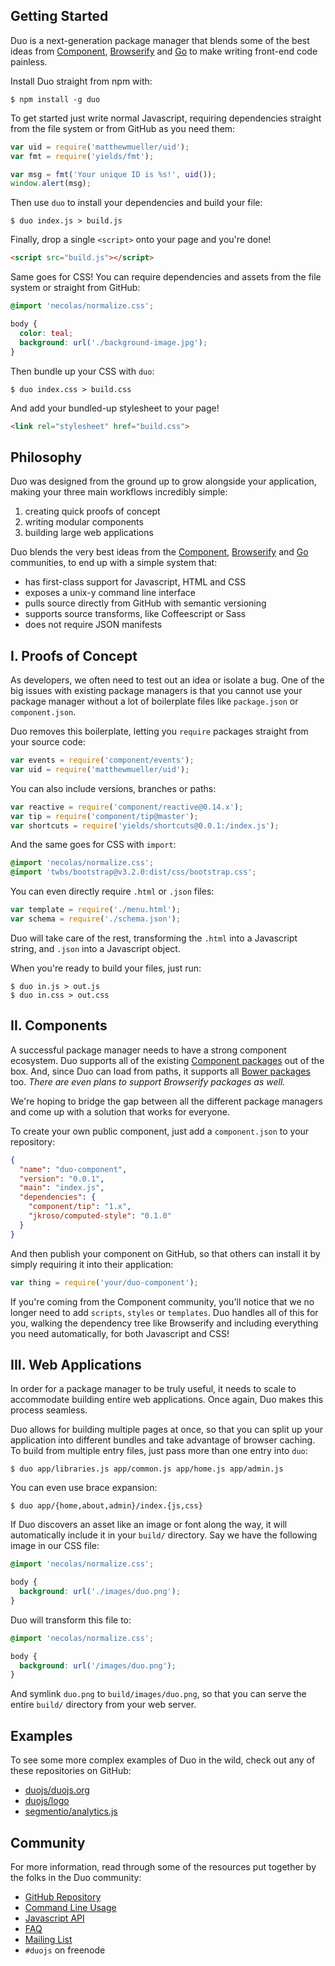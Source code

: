 

## Getting Started

Duo is a next-generation package manager that blends some of the best ideas from [Component](https://github.com/component/component), [Browserify](https://github.com/substack/node-browserify) and [Go](http://go-lang.com/) to make writing front-end code painless.

Install Duo straight from npm with:

```
$ npm install -g duo
```

To get started just write normal Javascript, requiring dependencies straight from the file system or from GitHub as you need them:

```js
var uid = require('matthewmueller/uid');
var fmt = require('yields/fmt');

var msg = fmt('Your unique ID is %s!', uid());
window.alert(msg);
```

Then use `duo` to install your dependencies and build your file:

```
$ duo index.js > build.js
```

Finally, drop a single `<script>` onto your page and you're done!

```html
<script src="build.js"></script>
```

Same goes for CSS! You can require dependencies and assets from the file system or straight from GitHub:

```css
@import 'necolas/normalize.css';

body {
  color: teal;
  background: url('./background-image.jpg');
}
```

Then bundle up your CSS with `duo`:

```
$ duo index.css > build.css
```

And add your bundled-up stylesheet to your page!

```html
<link rel="stylesheet" href="build.css">
```


## Philosophy

Duo was designed from the ground up to grow alongside your application, making your three main workflows incredibly simple:

  1. creating quick proofs of concept
  2. writing modular components
  3. building large web applications

Duo blends the very best ideas from the [Component](https://github.com/component/component), [Browserify](https://github.com/substack/node-browserify) and [Go](http://go-lang.com/) communities, to end up with a simple system that:

  - has first-class support for Javascript, HTML and CSS
  - exposes a unix-y command line interface
  - pulls source directly from GitHub with semantic versioning
  - supports source transforms, like Coffeescript or Sass
  - does not require JSON manifests


## I. Proofs of Concept

As developers, we often need to test out an idea or isolate a bug. One of the big issues with existing package managers is that you cannot use your package manager without a lot of boilerplate files like `package.json` or `component.json`. 

Duo removes this boilerplate, letting you `require` packages straight from your source code:

```js
var events = require('component/events');
var uid = require('matthewmueller/uid');
```

You can also include versions, branches or paths:

```js
var reactive = require('component/reactive@0.14.x');
var tip = require('component/tip@master');
var shortcuts = require('yields/shortcuts@0.0.1:/index.js');
```

And the same goes for CSS with `import`:

```css
@import 'necolas/normalize.css';
@import 'twbs/bootstrap@v3.2.0:dist/css/bootstrap.css';
```

You can even directly require `.html` or `.json` files:

```js
var template = require('./menu.html');
var schema = require('./schema.json');
```

Duo will take care of the rest, transforming the `.html` into a Javascript string, and `.json` into a Javascript object.

When you're ready to build your files, just run:

```
$ duo in.js > out.js
$ duo in.css > out.css
```


## II. Components

A successful package manager needs to have a strong component ecosystem. Duo supports all of the existing [Component packages](https://github.com/search?l=json&p=10&q=path%3A%2Fcomponent.json+component&ref=searchresults&type=Code) out of the box. And, since Duo can load from paths, it supports all [Bower packages](http://bower.io/search/) too. _There are even plans to support Browserify packages as well._

We're hoping to bridge the gap between all the different package managers and come up with a solution that works for everyone.

To create your own public component, just add a `component.json` to your repository:

```json
{
  "name": "duo-component",
  "version": "0.0.1",
  "main": "index.js",
  "dependencies": {
    "component/tip": "1.x",
    "jkroso/computed-style": "0.1.0"
  }
}
```

And then publish your component on GitHub, so that others can install it by simply requiring it into their application:

```js
var thing = require('your/duo-component');
```

If you're coming from the Component community, you'll notice that we no longer need to add `scripts`, `styles` or `templates`. Duo handles all of this for you, walking the dependency tree like Browserify and including everything you need automatically, for both Javascript and CSS!


## III. Web Applications

In order for a package manager to be truly useful, it needs to scale to accommodate building entire web applications. Once again, Duo makes this process seamless.

Duo allows for building multiple pages at once, so that you can split up your application into different bundles and take advantage of browser caching. To build from multiple entry files, just pass more than one entry into `duo`:

```
$ duo app/libraries.js app/common.js app/home.js app/admin.js
```

You can even use brace expansion:

```
$ duo app/{home,about,admin}/index.{js,css}
```

If Duo discovers an asset like an image or font along the way, it will automatically include it in your `build/` directory. Say we have the following image in our CSS file:

```css
@import 'necolas/normalize.css';

body {
  background: url('./images/duo.png');
}
```

Duo will transform this file to:

```css
@import 'necolas/normalize.css';

body {
  background: url('/images/duo.png');
}
```

And symlink `duo.png` to `build/images/duo.png`, so that you can serve the entire `build/` directory from your web server.


## Examples

To see some more complex examples of Duo in the wild, check out any of these repositories on GitHub:

  - [duojs/duojs.org](https://github.com/duojs/duojs.org)
  - [duojs/logo](https://github.com/duojs/logo)
  - [segmentio/analytics.js](https://github.com/segmentio/analytics.js)


## Community

For more information, read through some of the resources put together by the folks in the Duo community:

  - [GitHub Repository](https://github.com/duojs/duo)
  - [Command Line Usage](https://github.com/duojs/duo/blob/master/docs/cli.md)
  - [Javascript API](https://github.com/duojs/duo/blob/master/docs/api.md)
  - [FAQ](https://github.com/duojs/duo/blob/master/docs/faq.md)
  - [Mailing List](https://groups.google.com/forum/#!forum/duojs)
  - `#duojs` on freenode

